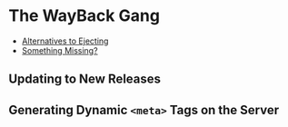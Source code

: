 
# The WayBack Gang



- [Alternatives to Ejecting](#alternatives-to-ejecting)
- [Something Missing?](#something-missing)

## Updating to New Releases


  





## Generating Dynamic `<meta>` Tags on the Server
